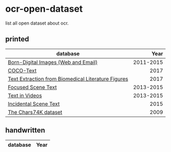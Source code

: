# ocr-open-dataset
list all open dataset about ocr.

## printed
|database|Year|
|---|---:|
|[Born-Digital Images (Web and Email)](http://rrc.cvc.uab.es/?ch=1&com=introduction)| 2011-2015 |
|[COCO-Text](http://rrc.cvc.uab.es/?ch=5&com=introduction)| 2017 |
|[Text Extraction from Biomedical Literature Figures](http://rrc.cvc.uab.es/?ch=9&com=introduction)| 2017 |
|[Focused Scene Text](http://rrc.cvc.uab.es/?ch=2&com=introduction)| 2013-2015 |
|[Text in Videos](http://rrc.cvc.uab.es/?ch=3&com=introduction)| 2013-2015 |
|[Incidental Scene Text](http://rrc.cvc.uab.es/?ch=4&com=introduction)| 2015 |
|[The Chars74K dataset](http://www.ee.surrey.ac.uk/CVSSP/demos/chars74k/)| 2009 |

## handwritten
|database|Year|
|---|---:|
